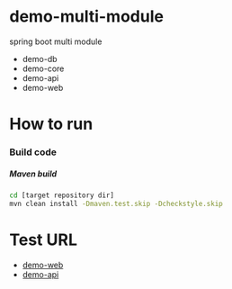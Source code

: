 # demo-multi-module

spring boot multi module

* demo-db
* demo-core
* demo-api
* demo-web

# How to run

### Build code

##### Maven build

```bash
cd [target repository dir]
mvn clean install -Dmaven.test.skip -Dcheckstyle.skip
```

# Test URL
- [demo-web](http://localhost:8080/)
- [demo-api](http://localhost:8081/)
